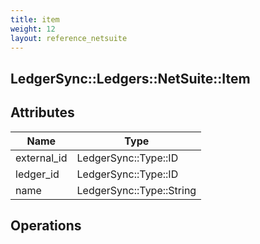 ```yaml
---
title: item
weight: 12
layout: reference_netsuite
---
```


## LedgerSync::Ledgers::NetSuite::Item

## Attributes

| Name | Type |
| ---- | ---- |
| external_id | LedgerSync::Type::ID |
| ledger_id | LedgerSync::Type::ID |
| name | LedgerSync::Type::String |


## Operations

